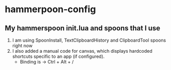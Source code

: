 # hammerpoon-config
## My hammerspoon init.lua and spoons that I use

1. I am using SpoonInstall, TextClipboardHistory and ClipboardTool spoons right now
2. I also added a manual code for canvas, which displays hardcoded shortcuts specific to an app (if configured).
    - Binding is -> Ctrl + Alt + /
